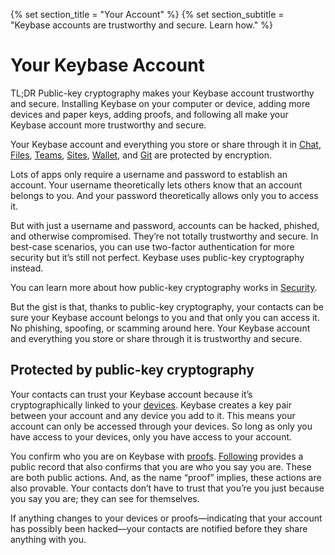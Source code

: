 {% set section_title = "Your Account" %}
{% set section_subtitle = "Keybase accounts are trustworthy and secure. Learn how." %}

# Your Keybase Account
TL;DR Public-key cryptography makes your Keybase account trustworthy and secure. Installing Keybase on your computer or device, adding more devices and paper keys, adding proofs, and following all make your Keybase account more trustworthy and secure. 

Your Keybase account and everything you store or share through it in [Chat](/chat), [Files](files), [Teams](/teams), [Sites](/sites), [Wallet](/wallet), and [Git](/git) are protected by encryption. 

Lots of apps only require a username and password to establish an account. Your username theoretically lets others know that an account belongs to you. And your password theoretically allows only you to access it. 

But with just a username and password, accounts can be hacked, phished, and otherwise compromised. They’re not totally trustworthy and secure. In best-case scenarios, you can use two-factor authentication for more security but it’s still not perfect. Keybase uses public-key cryptography instead. 

You can learn more about how public-key cryptography works in [Security](/security).

But the gist is that, thanks to public-key cryptography, your contacts can be sure your Keybase account belongs to you and that only you can access it. No phishing, spoofing, or scamming around here. Your Keybase account and everything you store or share through it is trustworthy and secure. 

## Protected by public-key cryptography
Your contacts can trust your Keybase account because it’s cryptographically linked to your [devices](account/devices). Keybase creates a key pair between your account and any device you add to it. This means your account can only be accessed through your devices. So long as only you have access to your devices, only you have access to your account.

You confirm who you are on Keybase with [proofs](account/proofs). [Following](account/following) provides a public record that also confirms that you are who you say you are. These are both public actions. And, as the name “proof” implies, these actions are also provable. Your contacts don’t have to trust that you’re you just because you say you are; they can see for themselves.

If anything changes to your devices or proofs—indicating that your account has possibly been hacked—your contacts are notified before they share anything with you.







